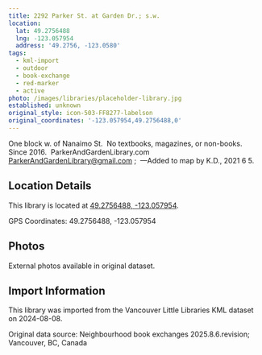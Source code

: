 ```yaml
---
title: 2292 Parker St. at Garden Dr.; s.w.
location:
  lat: 49.2756488
  lng: -123.057954
  address: '49.2756, -123.0580'
tags:
  - kml-import
  - outdoor
  - book-exchange
  - red-marker
  - active
photo: /images/libraries/placeholder-library.jpg
established: unknown
original_style: icon-503-FF8277-labelson
original_coordinates: '-123.057954,49.2756488,0'
---
```

One block w. of Nanaimo St. 
No textbooks, magazines, or non-books.   
Since 2016.  ParkerAndGardenLibrary.com ParkerAndGardenLibrary@gmail.com ; 
—Added to map by K.D., 2021 6 5.

## Location Details

This library is located at [49.2756488, -123.057954](https://www.google.com/maps?q=49.2756488,-123.057954).

GPS Coordinates: 49.2756488, -123.057954

## Photos

External photos available in original dataset.

## Import Information

This library was imported from the Vancouver Little Libraries KML dataset on 2024-08-08.

Original data source: Neighbourhood book exchanges 2025.8.6.revision; Vancouver, BC, Canada

